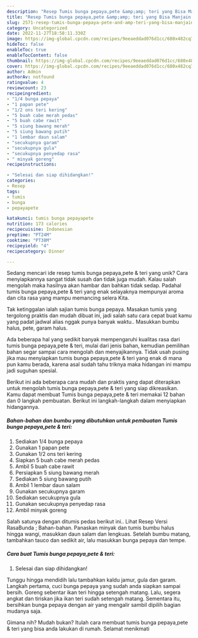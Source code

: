 ```yaml
---
description: "Resep Tumis bunga pepaya,pete &amp;amp; teri yang Bisa Manjain Lidah"
title: "Resep Tumis bunga pepaya,pete &amp;amp; teri yang Bisa Manjain Lidah"
slug: 2571-resep-tumis-bunga-pepaya-pete-and-amp-teri-yang-bisa-manjain-lidah
category: Uncategorized
date: 2022-11-27T18:58:11.330Z
image: https://img-global.cpcdn.com/recipes/9eeaeddad076d1cc/680x482cq70/tumis-bunga-pepayapete-teri-foto-resep-utama.jpg
hideToc: false
enableToc: true
enableTocContent: false
thumbnail: https://img-global.cpcdn.com/recipes/9eeaeddad076d1cc/680x482cq70/tumis-bunga-pepayapete-teri-foto-resep-utama.jpg
cover: https://img-global.cpcdn.com/recipes/9eeaeddad076d1cc/680x482cq70/tumis-bunga-pepayapete-teri-foto-resep-utama.jpg
author: Admin
authorAv: notfound
ratingvalue: 4
reviewcount: 23
recipeingredient:
- "1/4 bunga pepaya"
- "1 papan pete"
- "1/2 ons teri kering"
- "5 buah cabe merah pedas"
- "5 buah cabe rawit"
- "5 siung bawang merah"
- "5 siung bawang putih"
- "1 lembar daun salam"
- "secukupnya garam"
- "secukupnya gula"
- "secukupnya penyedap rasa"
- " minyak goreng"
recipeinstructions:

- "Selesai dan siap dihidangkan!"
categories:
- Resep
tags:
- tumis
- bunga
- pepayapete

katakunci: tumis bunga pepayapete 
nutrition: 173 calories
recipecuisine: Indonesian
preptime: "PT24M"
cooktime: "PT38M"
recipeyield: "4"
recipecategory: Dinner

---
```





Sedang mencari ide resep tumis bunga pepaya,pete &amp; teri yang unik? Cara menyiapkannya sangat tidak susah dan tidak juga mudah. Kalau salah mengolah maka hasilnya akan hambar dan bahkan tidak sedap. Padahal tumis bunga pepaya,pete &amp; teri yang enak selayaknya mempunyai aroma dan cita rasa yang mampu memancing selera Kita.





Tak ketinggalan ialah sajian tumis bunga pepaya. Masakan tumis yang tergolong praktis dan mudah dibuat ini, jadi salah satu cara cepat buat kamu yang padat jadwal alias nggak punya banyak waktu.. Masukkan bumbu halus, pete, garam halus.

Ada beberapa hal yang sedikit banyak mempengaruhi kualitas rasa dari tumis bunga pepaya,pete &amp; teri, mulai dari jenis bahan, kemudian pemilihan bahan segar sampai cara mengolah dan menyajikannya. Tidak usah pusing jika mau menyiapkan tumis bunga pepaya,pete &amp; teri yang enak di mana pun kamu berada, karena asal sudah tahu triknya maka hidangan ini mampu jadi suguhan spesial.






Berikut ini ada beberapa cara mudah dan praktis yang dapat diterapkan untuk mengolah tumis bunga pepaya,pete &amp; teri yang siap dikreasikan. Kamu dapat membuat Tumis bunga pepaya,pete &amp; teri memakai 12 bahan dan 0 langkah pembuatan. Berikut ini langkah-langkah dalam menyiapkan hidangannya.

<!--inarticleads1-->

##### Bahan-bahan dan bumbu yang dibutuhkan untuk pembuatan Tumis bunga pepaya,pete &amp; teri:

1. Sediakan 1/4 bunga pepaya
1. Gunakan 1 papan pete
1. Gunakan 1/2 ons teri kering
1. Siapkan 5 buah cabe merah pedas
1. Ambil 5 buah cabe rawit
1. Persiapkan 5 siung bawang merah
1. Sediakan 5 siung bawang putih
1. Ambil 1 lembar daun salam
1. Gunakan secukupnya garam
1. Sediakan secukupnya gula
1. Gunakan secukupnya penyedap rasa
1. Ambil  minyak goreng


Salah satunya dengan ditumis pedas berikut ini.. Lihat Resep Versi RasaBunda ; Bahan-bahan. Panaskan minyak dan tumis bumbu halus hingga wangi, masukkan daun salam dan lengkuas. Setelah bumbu matang, tambahkan tauco dan sedikit air, lalu masukkan bunga pepaya dan tempe. 

<!--inarticleads2-->

##### Cara buat Tumis bunga pepaya,pete &amp; teri:


1. Selesai dan siap dihidangkan!

Tunggu hingga mendidih lalu tambahkan kaldu jamur, gula dan garam. Langkah pertama, cuci bunga pepaya yang sudah anda siapkan sampai bersih. Goreng sebentar ikan teri hingga setengah matang. Lalu, segera angkat dan tiriskan jika ikan teri sudah setengah matang. Sementara itu, bersihkan bunga pepaya dengan air yang mengalir sambil dipilih bagian mudanya saja. 

Gimana nih? Mudah bukan? Itulah cara membuat tumis bunga pepaya,pete &amp; teri yang bisa anda lakukan di rumah. Selamat menikmati
